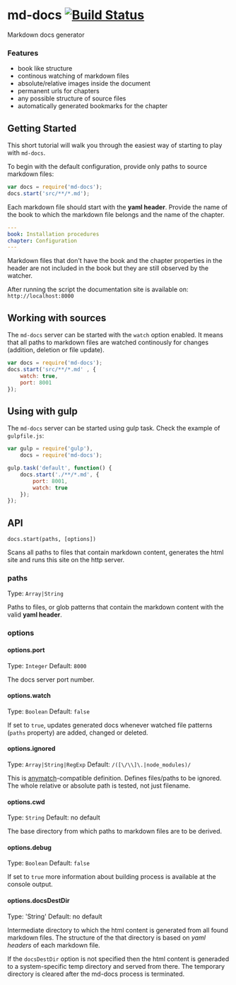 md-docs [![Build Status](https://travis-ci.org/skuligowski/md-docs.svg?branch=master)](https://travis-ci.org/skuligowski/md-docs)
=======
Markdown docs generator

### Features

* book like structure
* continous watching of markdown files
* absolute/relative images inside the document
* permanent urls for chapters
* any possible structure of source files
* automatically generated bookmarks for the chapter

## Getting Started

This short tutorial will walk you through the easiest way of starting to play with `md-docs`. 

To begin with the default configuration, provide only paths to source markdown files:

```javascript
var docs = require('md-docs');
docs.start('src/**/*.md');
```

Each markdown file should start with the **yaml header**. Provide the name of the book to which the markdown file belongs and the name of the chapter.

```yaml
---
book: Installation procedures
chapter: Configuration
---
```

Markdown files that don't have the book and the chapter properties in the header are not included in the book but they are still observed by the watcher.

After running the script the documentation site is available on: `http://localhost:8000`

## Working with sources

The `md-docs` server can be started with the `watch` option enabled. It means that all paths to markdown files are watched continously for changes (addition, deletion or file update).

```javascript
var docs = require('md-docs');
docs.start('src/**/*.md' , {
    watch: true,
    port: 8001
});
```

## Using with gulp

The `md-docs` server can be started using gulp task. Check the example of `gulpfile.js`:

```javascript
var gulp = require('gulp'),
    docs = require('md-docs');

gulp.task('default', function() {
    docs.start('./**/*.md', { 
        port: 8001, 
        watch: true 
    });
});
```

## API

`docs.start(paths, [options])`

Scans all paths to files that contain markdown content, generates the html site and runs this site on the http server. 

### paths

Type: `Array|String`

Paths to files, or glob patterns that contain the markdown content with the valid **yaml header**.

### options

#### options.port

Type: `Integer`
Default: `8000`

The docs server port number.

#### options.watch

Type: `Boolean`
Default: `false`

If set to `true`, updates generated docs whenever watched file patterns (`paths` property) are added, changed or deleted.

#### options.ignored

Type: `Array|String|RegExp`
Default: `/([\/\\]\.|node_modules)/`

This is [anymatch](https://github.com/es128/anymatch)-compatible definition. Defines files/paths to be ignored. The whole relative or absolute path is tested, not just filename.

#### options.cwd

Type: `String`
Default: no default

The base directory from which paths to markdown files are to be derived.

#### options.debug

Type: `Boolean`
Default: `false`

If set to `true` more information about building process is available at the console output.

#### options.docsDestDir

Type: 'String'
Default: no default

Intermediate directory to which the html content is generated from all found markdown files. The structure of the that directory is based on *yaml headers* of each markdown file.

If the `docsDestDir` option is not specified then the html content is generaded to a system-specific temp directory and served from there. The temporary directory is cleared after the md-docs process is terminated.


